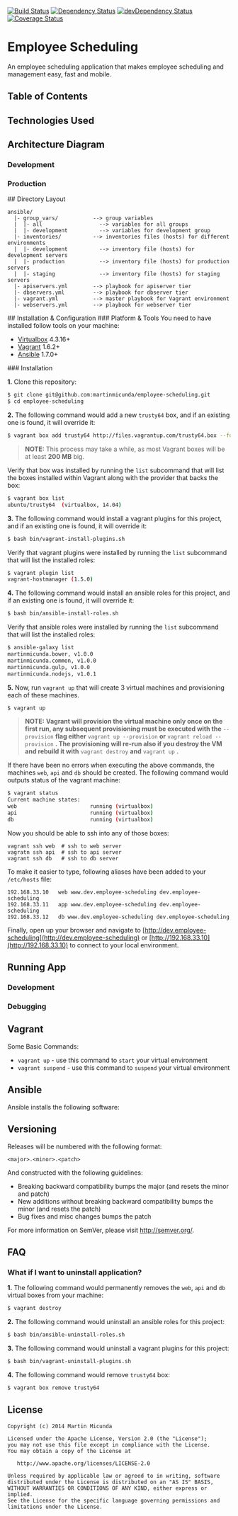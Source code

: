 [![Build Status](https://secure.travis-ci.org/martinmicunda/employee-scheduling.png)](http://travis-ci.org/martinmicunda/employee-scheduling) [![Dependency Status](https://david-dm.org/martinmicunda/employee-scheduling.png)](https://david-dm.org/martinmicunda/employee-scheduling) [![devDependency Status](https://david-dm.org/martinmicunda/employee-scheduling/dev-status.png)](https://david-dm.org/martinmicunda/employee-scheduling#info=devDependencies) [![Coverage Status](https://coveralls.io/repos/martinmicunda/employee-scheduling/badge.png?branch=master)](https://coveralls.io/r/martinmicunda/employee-scheduling?branch=master)

Employee Scheduling
===================

An employee scheduling application that makes employee scheduling and management easy, fast and mobile.

## Table of Contents

## Technologies Used

## Architecture Diagram
### Development
### Production

##<a name="directory-layout"></a> Directory Layout

    ansible/ 
      |- group_vars/           --> group variables
	  |  |- all                  --> variables for all groups
      |  |- development          --> variables for development group
      |- inventories/          --> inventories files (hosts) for different environments
      |  |- development          --> inventory file (hosts) for development servers
      |  |- production           --> inventory file (hosts) for production servers
      |  |- staging              --> inventory file (hosts) for staging servers            
      |- apiservers.yml        --> playbook for apiserver tier
      |- dbservers.yml         --> playbook for dbserver tier
      |- vagrant.yml           --> master playbook for Vagrant environment
      |- webservers.yml        --> playbook for webserver tier
      
##<a name="installation-and-configuration"></a> Installation & Configuration
###<a name="platform-and-tools"></a> Platform & Tools
You need to have installed follow tools on your machine:

- [Virtualbox](https://www.virtualbox.org/wiki/Downloads) 4.3.16+
- [Vagrant](http://www.vagrantup.com/downloads.html) 1.6.2+
- [Ansible](http://docs.ansible.com/intro_installation.html) 1.7.0+

###<a name="installation"></a> Installation

**1.** Clone this repository:
```bash
$ git clone git@github.com:martinmicunda/employee-scheduling.git
$ cd employee-scheduling
```

**2.** The following command would add a new `trusty64` box, and if an existing one is found, it will override it:

```bash
$ vagrant box add trusty64 http://files.vagrantup.com/trusty64.box --force
```
>**NOTE:** This process may take a while, as most Vagrant boxes will be at least **200 MB** big.

Verify that box was installed by running the `list` subcommand that will list the boxes installed within Vagrant along with the provider that backs the box:

```bash
$ vagrant box list
ubuntu/trusty64  (virtualbox, 14.04)
```
**3.** The following command would install a vagrant plugins for this project, and if an existing one is found, it will override it:

```bash
$ bash bin/vagrant-install-plugins.sh
```
Verify that vagrant plugins were installed by running the `list` subcommand that will list the installed roles:

```bash
$ vagrant plugin list
vagrant-hostmanager (1.5.0)
```
 
**4.** The following command would install an ansible roles for this project, and if an existing one is found, it will override it:

```bash
$ bash bin/ansible-install-roles.sh
```
Verify that ansible roles were installed by running the `list` subcommand that will list the installed roles:

```bash
$ ansible-galaxy list
martinmicunda.bower, v1.0.0
martinmicunda.common, v1.0.0
martinmicunda.gulp, v1.0.0
martinmicunda.nodejs, v1.0.1
```
**5.** Now, run `vagrant up` that will create 3 virtual machines and provisioning each of these machines. 

```bash
$ vagrant up
```
>**NOTE:** **Vagrant will provision the virtual machine only once on the first run, any subsequent provisioning must be executed with the** `--provision` **flag either** `vagrant up --provision` **or** `vagrant reload --provision` **. The provisioning will re-run also if you destroy the VM and rebuild it with** `vagrant destroy` **and** `vagrant up` **.**

If there have been no errors when executing the above commands, the machines  `web`, `api` and `db` should be created. The following command would outputs status of the vagrant machine:

```bash
$ vagrant status
Current machine states:
web                       running (virtualbox)
api                       running (virtualbox)
db                        running (virtualbox)
```
Now you should be able to ssh into any of those boxes:
```
vagrant ssh web  # ssh to web server
vagratn ssh api  # ssh to api server
vagrant ssh db   # ssh to db server
```
To make it easier to type, following aliases have been added to your `/etc/hosts` file:
```
192.168.33.10   web www.dev.employee-scheduling dev.employee-scheduling
192.168.33.11   app www.dev.employee-scheduling dev.employee-scheduling
192.168.33.12   db www.dev.employee-scheduling dev.employee-scheduling
```
Finally, open up your browser and navigate to [http://dev.employee-scheduling](http://dev.employee-scheduling) or [http://192.168.33.10](http://192.168.33.10) to connect to your local environment.

## Running App
### Development
### Debugging

## Vagrant 
Some Basic Commands:

* `vagrant up` - use this command to `start` your virtual environment
* `vagrant suspend` - use this command to `suspend` your virtual environment

## Ansible
Ansible installs the following software:


## Versioning

Releases will be numbered with the following format:

`<major>.<minor>.<patch>`

And constructed with the following guidelines:

* Breaking backward compatibility bumps the major (and resets the minor and patch)
* New additions without breaking backward compatibility bumps the minor (and resets the patch)
* Bug fixes and misc changes bumps the patch

For more information on SemVer, please visit <http://semver.org/>.

## FAQ
### What if I want to uninstall application?
**1.** The following command would permanently removes the `web`, `api` and `db` virtual boxes from your machine:
```bash
$ vagrant destroy
```
**2.** The following command would uninstall an ansible roles for this project:
```bash
$ bash bin/ansible-uninstall-roles.sh
```
**3.** The following command would uninstall a vagrant plugins for this project:
```bash
$ bash bin/vagrant-uninstall-plugins.sh
```
**4.** The following command would remove  `trusty64` box:
```bash
$ vagrant box remove trusty64
```

## License

    Copyright (c) 2014 Martin Micunda  

    Licensed under the Apache License, Version 2.0 (the "License");
    you may not use this file except in compliance with the License.
    You may obtain a copy of the License at

       http://www.apache.org/licenses/LICENSE-2.0

    Unless required by applicable law or agreed to in writing, software
    distributed under the License is distributed on an "AS IS" BASIS,
    WITHOUT WARRANTIES OR CONDITIONS OF ANY KIND, either express or implied.
    See the License for the specific language governing permissions and
    limitations under the License.
